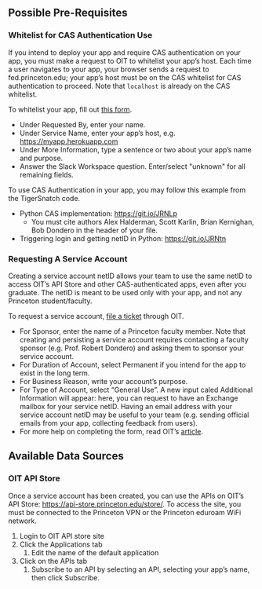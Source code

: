 
## Possible Pre-Requisites

### Whitelist for CAS Authentication Use

If you intend to deploy your app and require CAS authentication on your app, you must make a request to OIT to whitelist your app’s host. Each time a user navigates to your app, your browser sends a request to fed.princeton.edu; your app’s host must be on the CAS whitelist for CAS authentication to proceed. Note that `localhost` is already on the CAS whitelist.

To whitelist your app, fill out [this form](https://princeton.service-now.com/com.glideapp.servicecatalog_cat_item_view.do?v=1&sysparm_id=edd831664f2c3340f56c0ad14210c7df&sysparm_link_parent=ee785ce84f5f120022a859dd0210c778&sysparm_catalog=e0d08b13c3330100c8b837659bba8fb4&sysparm_catalog_view=catalog_default&sysparm_view=catalog_default).
- Under Requested By, enter your name.
- Under Service Name, enter your app’s host, e.g. https://myapp.herokuapp.com
- Under More Information, type a sentence or two about your app’s name and purpose.
- Answer the Slack Workspace question. Enter/select  "unknown" for all remaining fields.


To use CAS Authentication in your app, you may follow this example from the TigerSnatch code.
- Python CAS implementation: https://git.io/JRNLp
    - You must cite authors Alex Halderman, Scott Karlin, Brian Kernighan, Bob Dondero in the header of your file.
- Triggering login and getting netID in Python: https://git.io/JRNtn

### Requesting A Service Account

Creating a service account netID allows your team to use the same netID to access OIT’s API Store and other CAS-authenticated apps, even after you graduate. The netID is meant to be used only with your app, and not any Princeton student/faculty.

To request a service account, [file a ticket](https://www.google.com/url?q=https://princeton.service-now.com/service?sys_id%3Df44539ab4ff81640f56c0ad14210c77c%26id%3Dsc_cat_item%26table%3Dsc_cat_item&sa=D&source=editors&ust=1630343345951000&usg=AOvVaw0kEm_5PUXad0MXIaU7daRJ) through OIT.
- For Sponsor, enter the name of a Princeton faculty member. Note that creating and persisting a service account requires contacting a faculty sponsor (e.g. Prof. Robert Dondero)  and asking them to sponsor your service account. 
- For Duration of Account, select Permanent if you intend for the app to exist in the long term.
- For Business Reason, write your account’s purpose.
- For Type of Account, select “General Use”. A new input caled Additional Information will appear: here, you can request to have an Exchange mailbox for your service netID. Having an email address with your service account netID may be useful to your team (e.g. sending official emails from your app, collecting feedback from users).
- For more help on completing the form, read OIT’s [article](https://princeton.service-now.com/service?id=kb_article&sys_id=043a1f1f1b60b01041bd6286624bcb34).

## Available Data Sources

### OIT API Store
Once a service account has been created, you can use the APIs on OIT’s API Store: https://api-store.princeton.edu/store/. To access the site, you must be connected to the Princeton VPN or the Princeton eduroam WiFi network. 

1. Login to OIT API store site
2. Click the Applications tab
    1. Edit the name of the default application
3. Click on the APIs tab
    1. Subscribe to an API by selecting an API, selecting your app’s name, then click Subscribe.
